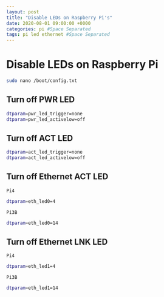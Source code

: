 ```yaml
---
layout: post
title: "Disable LEDs on Raspberry Pi's"
date: 2020-08-01 09:00:00 +0000
categories: pi #Space Separated
tags: pi led ethernet #Space Separated
---
```

# Disable LEDs on Raspberry Pi

```sh
sudo nano /boot/config.txt
```
## Turn off PWR LED
```sh
dtparam=pwr_led_trigger=none
dtparam=pwr_led_activelow=off
```
## Turn off ACT LED
```sh
dtparam=act_led_trigger=none
dtparam=act_led_activelow=off
```
## Turn off Ethernet ACT LED
`Pi4`
```sh
dtparam=eth_led0=4
```
`Pi3B`
```sh
dtparam=eth_led0=14
```
## Turn off Ethernet LNK LED
`Pi4`
```sh
dtparam=eth_led1=4
```
`Pi3B`
```sh
dtparam=eth_led1=14
```
